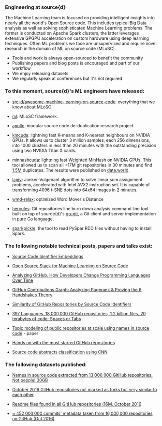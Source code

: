 ### Engineering at source{d}

The Machine Learning team is focused on providing intelligent insights into nearly all the world's Open Source code. This includes typical Big Data analysis as well as solving sophisticated Machine Learning problems. The former is conducted on Apache Spark clusters, the latter leverages extensive GPGPU acceleration on custom hardware using deep learning techniques. Often ML problems we face are unsupervised and require novel research in the domain of ML on source code (MLoSC).

- Tools and work is always open-sourced to benefit the community
- Publishing papers and blog posts is encouraged and part of our workflow
- We enjoy releasing datasets
- We regularly speak at conferences but it's not required

### To this moment, source{d}'s ML engineers have released:

- [src-d/awesome-machine-learning-on-source-code](https://github.com/src-d/awesome-machine-learning-on-source-code): everything that we know about MLoSC.

- [ml](https://github.com/src-d/ml): MLoSC framework.

- [apollo](https://github.com/src-d/apollo): modular source code de-duplication research project.

- [kmcuda](https://github.com/src-d/kmcuda): lightning fast K-means and K-nearest neighbours on NVIDIA GPUs. It allows us to cluster 3 million samples, each 256 dimensions, into 1000 clusters in less than 20 minutes with the outstanding precision using two NVIDIA Titan X cards.

- [minhashcuda](https://github.com/src-d/minhashcuda): lightning fast Weighted MinHash on NVIDIA GPUs. This tool allowed us to scan all +17M git repositories in 30 minutes and find [1.5M](http://1.5m/) duplicates. The results were published on [data.world](https://data.world/vmarkovtsev/github-duplicate-repositories).

- [lapjv](https://github.com/src-d/lapjv): Jonker-Volgenant algorithm to solve linear sum assignment problems, accelerated with Intel AVX2 instruction set. It is capable of transforming 4096 t-SNE dots into 64x64 images in 2 minutes.

- [wmd-relax](https://github.com/src-d/wmd-relax): optimized Word Mover's Distance

- [hercules](https://github.com/src-d/hercules): Git repositories line burn down analysis command line tool built on top of source{d}'s [go-git](https://github.com/src-d/go-git), a Git client and server implementation in pure Go language.

- [sparkpickle](https://github.com/src-d/sparkpickle): the tool to read PySpar RDD files without having to install Spark.

### The following notable technical posts, papers and talks exist:

- [Source Code Identifier Embeddings](https://blog.sourced.tech/post/id2vec/)

- [Open Source Stack for Machine Learning on Source Code](http://vmarkovtsev.github.io/gdg-2017-berlin/)

- [Analyzing GitHub, How Developers Change Programming Languages Over Time](https://blog.sourced.tech/post/language_migrations/)

- [GitHub Contributions Graph: Analyzing Pagerank & Proving the 6 Handshakes Theory](https://blog.sourced.tech/post/handshakes_pagerank/)

- [Similarity of GitHub Repositories by Source Code Identifiers](http://vmarkovtsev.github.io/techtalks-2017-moscow/)

- [397 Languages, 18,000,000 GitHub repositories, 1.2 billion files, 20 terabytes of code: Spaces or Tabs](https://blog.sourced.tech/post/tab_vs_spaces/)

- [Topic modeling of public repositories at scale using names in source code](https://arxiv.org/abs/1704.00135) - paper

- [Hands on with the most starred GitHub repositories](https://blog.sourced.tech/post/github_stars/)

- [Source code abstracts classification using CNN](http://vmarkovtsev.github.io/slush-2016/)

### The following datasets published:

- [Names in source code extracted from 13 000 000 GitHub repositories. Not people! 30GB](https://data.world/vmarkovtsev/github-source-code-names)

- [October 2016 GitHub repositories not marked as forks but very similar to each other](https://data.world/vmarkovtsev/github-duplicate-repositories)

- [Readme files found in all GitHub repositories (16M, October 2016](https://data.world/vmarkovtsev/github-readme-files)

- [≈ 452,000,000 commits' metadata taken from 16,000,000 repositories on GitHub (Oct 2016)](https://data.world/vmarkovtsev/452-m-commits-on-github)
